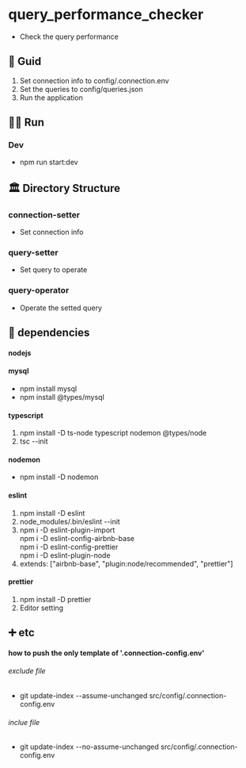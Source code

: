# query_performance_checker

- Check the query performance

## 🧭 Guid

1. Set connection info to config/.connection.env
2. Set the queries to config/queries.json
3. Run the application

## 🏃‍♂️ Run

### Dev

- npm run start:dev

## 🏛️ Directory Structure

### connection-setter

- Set connection info

### query-setter

- Set query to operate

### query-operator

- Operate the setted query

## 👫 dependencies

#### nodejs

#### mysql

- npm install mysql
- npm install @types/mysql

#### typescript

1. npm install -D ts-node typescript nodemon @types/node
2. tsc --init

#### nodemon

- npm install -D nodemon

#### eslint

1. npm install -D eslint
2. node_modules/.bin/eslint --init
3. npm i -D eslint-plugin-import  
   npm i -D eslint-config-airbnb-base  
   npm i -D eslint-config-prettier  
   npm i -D eslint-plugin-node
4. extends: ["airbnb-base", "plugin:node/recommended", "prettier"]

#### prettier

1. npm install -D prettier
2. Editor setting

## ➕ etc

#### how to push the only template of '.connection-config.env'

###### exclude file

- git update-index --assume-unchanged src/config/.connection-config.env

###### inclue file

- git update-index --no-assume-unchanged src/config/.connection-config.env
